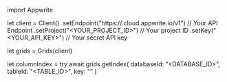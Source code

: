 import Appwrite

let client = Client()
    .setEndpoint("https://<REGION>.cloud.appwrite.io/v1") // Your API Endpoint
    .setProject("<YOUR_PROJECT_ID>") // Your project ID
    .setKey("<YOUR_API_KEY>") // Your secret API key

let grids = Grids(client)

let columnIndex = try await grids.getIndex(
    databaseId: "<DATABASE_ID>",
    tableId: "<TABLE_ID>",
    key: ""
)

